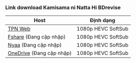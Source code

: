 ### **Link download Kamisama ni Natta Hi BDrevise**

| Host          | Định dạng          |
| ------------- |:------------------:|
| [TPN Web](https://ddl.tpnteam.workers.dev/0:/Kamisama%20ni%20Natta%20Hi/)  | 1080p HEVC SoftSub |
| [Fshare]()  (Đang cập nhập)   	| 1080p HEVC SoftSub |
| [Nyaa]()   (Đang cập nhập)        | 1080p HEVC SoftSub |
| [OneDrive]()  (Đang cập nhập)    | 1080p HEVC SoftSub |
